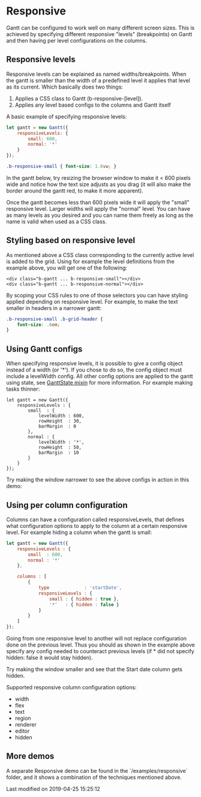 # Responsive

Gantt can be configured to work well on many different screen sizes. This is achieved by specifying different
responsive "levels" (breakpoints) on Gantt and then having per level configurations on the columns.

## Responsive levels

Responsive levels can be explained as named widths/breakpoints. When the gantt is smaller than the width of a 
predefined level it applies that level as its current. Which basically does two things:

1. Applies a CSS class to Gantt (b-responsive-[level]).
2. Applies any level based configs to the columns and Gantt itself

A basic example of specifying responsive levels:

```javascript
let gantt = new Gantt({
    responsiveLevels: {
        small: 600,
        normal: '*'
    }
});
```

```css
.b-responsive-small { font-size: 1.6vw; }
```

In the gantt below, try resizing the browser window to make it < 600 pixels wide and notice how the text size adjusts
as you drag (it will also make the border around the gantt red, to make it more apparent).

<div class="external-example" data-file="gantt/guides/responsive/basic.js"></div>

Once the gantt becomes less than 600 pixels wide it will apply the "small" responsive level. Larger widths will
apply the "normal" level. You can have as many levels as you desired and you can name them freely as long as the name is
valid when used as a CSS class.

## Styling based on responsive level

As mentioned above a CSS class corresponding to the currently active level is added to the grid. Using for example the
level definitions from the example above, you will get one of the following:

```
<div class="b-gantt ... b-responsive-small"></div>
<div class="b-gantt ... b-responsive-normal"></div>

```

By scoping your CSS rules to one of those selectors you can have styling applied depending on responsive level. For
example, to make the text smaller in headers in a narrower gantt:

```css
.b-responsive-small .b-grid-header {
    font-size: .6em;
}
```

## Using Gantt configs

When specifying responsive levels, it is possible to give a config object instead of a width (or '*'). If you chose to
do so, the config object must include a levelWidth config. All other config options are applied to the gantt using state,
see [GanttState mixin](#Gantt.view.mixin.GanttState) for more information. For example making tasks thinner:

```
let gantt = new Gantt({
    responsiveLevels : {
        small  : {
            levelWidth : 600,
            rowHeight  : 30,
            barMargin  : 0
        },
        normal : {
            levelWidth : '*',
            rowHeight  : 50,
            barMargin  : 10
        }
    }
});
```

Try making the window narrower to see the above configs in action in this demo:

<div class="external-example" data-file="gantt/guides/responsive/advanced.js"></div>

## Using per column configuration

Columns can have a configuration called responsiveLevels, that defines what configuration options to apply to the column
at a certain responsive level. For example hiding a column when the gantt is small:

```javascript
let gantt = new Gantt({
    responsiveLevels : {
        small  : 600,
        normal : '*'
    },

    columns : [
        {
            type             : 'startDate',
            responsiveLevels : {
                small : { hidden : true },
                '*'   : { hidden : false }
            }
        }
    ]
});
```

Going from one responsive level to another will not replace configuration done on the previous level. Thus you should as
shown in the example above specify any config needed to counteract previous levels (if * did not specify hidden: false
it would stay hidden).

Try making the window smaller and see that the Start date column gets hidden.

<div class="external-example" data-file="gantt/guides/responsive/columns.js"></div>

Supported responsive column configuration options:

* width
* flex
* text
* region
* renderer
* editor
* hidden

## More demos
A separate Responsive demo can be found in the ´/examples/responsive´ folder, and it shows a combination of the techniques mentioned above.


<p class="last-modified">Last modified on 2019-04-25 15:25:12</p>